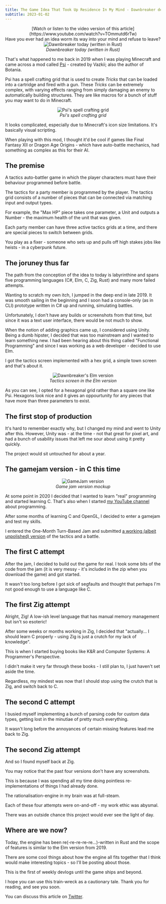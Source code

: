 ```yaml
---
title: The Game Idea That Took Up Residence In My Mind - Dawnbreaker devlog \#1
subtitle: 2023-01-02
---
```


<center>
    [Watch or listen to the video version of this article](https://www.youtube.com/watch?v=TOmmutd6rTw)
</center>
Have you ever had an idea worm its way into your mind and refuse to leave?

<center>
<img src="/public/dawnbreaker_2023_02_01.png" alt="Dawnbreaker today (written in Rust)" />
<br />
<i>Dawnbreaker today (written in Rust)</i>
</center>

That's what happened to me back in 2019 when I was playing Minecraft and came across a mod called [Psi](https://psi.vazkii.net) - created by Vazkii; also the author of Botania.

Psi has a spell crafting grid that is used to create _Tricks_ that can be loaded into a cartridge and fired with a gun.
These _Tricks_ can be extremely complex, with varying effects ranging from simply damaging an enemy to automatically building structures.
They are like macros for a bunch of stuff you may want to do in Minecraft.

<center>
<img src="/public/psi_grid.png" alt="Psi's spell crafting grid" />
<br />
<i>Psi's spell crafting grid</i>
</center>

It looks complicated, especially due to Minecraft's icon size limitations. It's basically visual scripting.

When playing with this mod, I thought it'd be cool if games like Final Fantasy XII or Dragon Age Origins - which have auto-battle mechanics, had something as complex as this for their AI.

## The premise

A tactics auto-battler game in which the player characters must have their behaviour programmed before battle.

The tactics for a party member is programmed by the player. The tactics grid consists of a number of pieces that can be connected via matching input and output types.

For example, the "Max HP" piece takes one parameter, a Unit and outputs a Number - the maximum health of the unit that was given.

Each party member can have three active tactics grids at a time, and there are special pieces to switch between grids.

You play as a fixer - someone who sets up and pulls off high stakes jobs like heists - in a cyberpunk future.

## The joruney thus far

The path from the conception of the idea to today is labyrinthine and spans five programming languages (C#, Elm, C, Zig, Rust) and many more failed attempts.

Wanting to scratch my own itch, I jumped in the deep end in late 2019. It was smooth sailing in the beginning and I soon had a console-only (as in CLI) prototype written in C# up and running, simulating battles.

Unfortunately, I don't have any builds or screenshots from that time, but since it was a text user interface, there would be not much to show.

When the notion of adding graphics came up, I considered using Unity. Being a dumb hipster, I decided that was too mainstream and I wanted to learn something new. I had been hearing about this thing called "Functional Programming" and since I was working as a web developer - decided to use Elm.

I got the tactics screen implemented with a hex grid, a simple town screen and that's about it.

<center>
<img src="/public/x.png" alt="Dawnbreaker's Elm version" />
<br />
<i>Tactics screen in the Elm version</i>
</center>

As you can see, I opted for a hexagonal grid rather than a square one like Psi. Hexagons look nice and it gives an oppourtunity for any pieces that have more than three parameters to exist.

## The first stop of production

It's hard to remember exactly why, but I changed my mind and went to Unity after this. However, Unity was - at the time - not that great for pixel art, and had a bunch of usability issues that left me sour about using it pretty quickly.

The project would sit untouched for about a year.

## The gamejam version - in C this time

<center>
<img src="public/CARMUD.png" alt="GameJam version" />
<br />
<i>Game jam version mockup</i>
</center>

At some point in 2020 I decided that I wanted to learn "real" programming and started learning C. That's also when I started [my YouTube channel](https://youtube.com/@DylanFalconer0) about programming.

After some months of learning C and OpenGL, I decided to enter a gamejam and test my skills.

I entered the One-Month Turn-Based Jam and submitted [a working (albeit unpolished) version](https://falconerd.itch.io/auto-battle-tactics) of the tactics and a battle.

## The first C attempt

After the jam, I decided to build out the game for real. I took some bits of the code from the jam (it is very messy - it's included in the zip when you download the game) and got started.

It wasn't too long before I got sick of segfaults and thought that perhaps I'm not good enough to use a language like C.

## The first Zig attempt

Alright, Zig! A low-ish level language that has manual memory management but isn't so esoteric!

After some weeks or months working in Zig, I decided that "actually... I should learn C properly - using Zig is just a crutch for my lack of knowledge".

This is when I started buying books like K&R and Computer Systems: A Programmer's Perspective.

I didn't make it very far through these books - I still plan to, I just haven't set aside the time.

Regardless, my mindest was now that I should stop using the crutch that is Zig, and switch back to C.

## The second C attempt

I busied myself implementing a bunch of parsing code for custom data types, getting lost in the minutiae of pretty much everything.

It wasn't long before the annoyances of certain missing features lead me back to Zig.

## The second Zig attempt

And so I found myself back at Zig.

You may notice that the past four versions don't have any screenshots.

This is because I was spending all my time doing pointless re-implementations of things I had already done.

The rationalisation-engine in my brain was at full-steam.

Each of these four attempts were on-and-off - my work ethic was abysmal.

There was an outside chance this project would ever see the light of day. 

## Where are we now?

Today, the engine has been re(-re-re-re-re...)-written in Rust and the scope of features is similar to the Elm version from 2019.

There are some cool things about how the engine all fits together that I think would make interesting topics - so I'll be posting about those.

This is the first of weekly devlogs until the game ships and beyond.

I hope you can use this train-wreck as a cautionary tale. Thank you for reading, and see you soon.

You can discuss this article on [Twitter](https://twitter.com/falconerd_/status/1620469081064501248?s=20&t=ChPyZyzoqejC3-p5c7QFMw).

